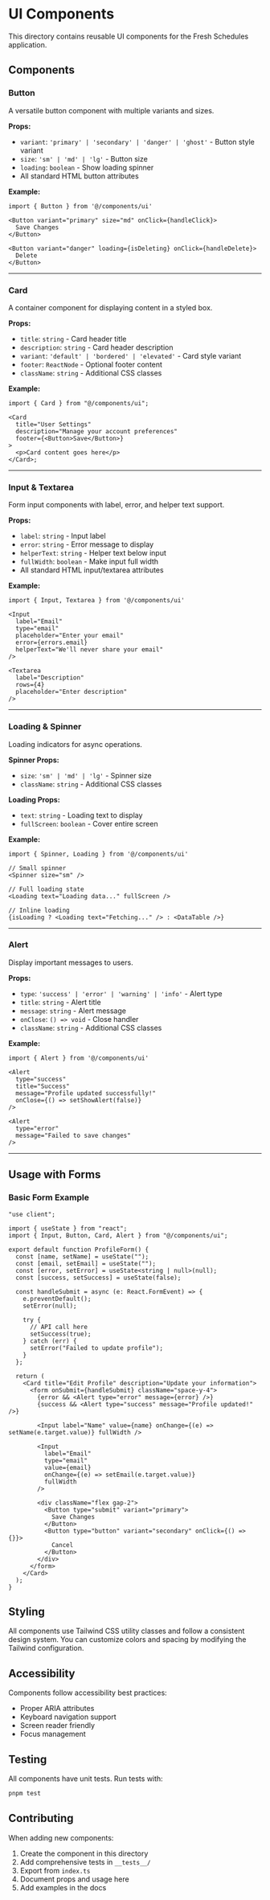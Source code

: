 # UI Components

This directory contains reusable UI components for the Fresh Schedules application.

## Components

### Button

A versatile button component with multiple variants and sizes.

**Props:**

- `variant`: `'primary' | 'secondary' | 'danger' | 'ghost'` - Button style variant
- `size`: `'sm' | 'md' | 'lg'` - Button size
- `loading`: `boolean` - Show loading spinner
- All standard HTML button attributes

**Example:**

```tsx
import { Button } from '@/components/ui'

<Button variant="primary" size="md" onClick={handleClick}>
  Save Changes
</Button>

<Button variant="danger" loading={isDeleting} onClick={handleDelete}>
  Delete
</Button>
```

---

### Card

A container component for displaying content in a styled box.

**Props:**

- `title`: `string` - Card header title
- `description`: `string` - Card header description
- `variant`: `'default' | 'bordered' | 'elevated'` - Card style variant
- `footer`: `ReactNode` - Optional footer content
- `className`: `string` - Additional CSS classes

**Example:**

```tsx
import { Card } from "@/components/ui";

<Card
  title="User Settings"
  description="Manage your account preferences"
  footer={<Button>Save</Button>}
>
  <p>Card content goes here</p>
</Card>;
```

---

### Input & Textarea

Form input components with label, error, and helper text support.

**Props:**

- `label`: `string` - Input label
- `error`: `string` - Error message to display
- `helperText`: `string` - Helper text below input
- `fullWidth`: `boolean` - Make input full width
- All standard HTML input/textarea attributes

**Example:**

```tsx
import { Input, Textarea } from '@/components/ui'

<Input
  label="Email"
  type="email"
  placeholder="Enter your email"
  error={errors.email}
  helperText="We'll never share your email"
/>

<Textarea
  label="Description"
  rows={4}
  placeholder="Enter description"
/>
```

---

### Loading & Spinner

Loading indicators for async operations.

**Spinner Props:**

- `size`: `'sm' | 'md' | 'lg'` - Spinner size
- `className`: `string` - Additional CSS classes

**Loading Props:**

- `text`: `string` - Loading text to display
- `fullScreen`: `boolean` - Cover entire screen

**Example:**

```tsx
import { Spinner, Loading } from '@/components/ui'

// Small spinner
<Spinner size="sm" />

// Full loading state
<Loading text="Loading data..." fullScreen />

// Inline loading
{isLoading ? <Loading text="Fetching..." /> : <DataTable />}
```

---

### Alert

Display important messages to users.

**Props:**

- `type`: `'success' | 'error' | 'warning' | 'info'` - Alert type
- `title`: `string` - Alert title
- `message`: `string` - Alert message
- `onClose`: `() => void` - Close handler
- `className`: `string` - Additional CSS classes

**Example:**

```tsx
import { Alert } from '@/components/ui'

<Alert
  type="success"
  title="Success"
  message="Profile updated successfully!"
  onClose={() => setShowAlert(false)}
/>

<Alert
  type="error"
  message="Failed to save changes"
/>
```

---

## Usage with Forms

### Basic Form Example

```tsx
"use client";

import { useState } from "react";
import { Input, Button, Card, Alert } from "@/components/ui";

export default function ProfileForm() {
  const [name, setName] = useState("");
  const [email, setEmail] = useState("");
  const [error, setError] = useState<string | null>(null);
  const [success, setSuccess] = useState(false);

  const handleSubmit = async (e: React.FormEvent) => {
    e.preventDefault();
    setError(null);

    try {
      // API call here
      setSuccess(true);
    } catch (err) {
      setError("Failed to update profile");
    }
  };

  return (
    <Card title="Edit Profile" description="Update your information">
      <form onSubmit={handleSubmit} className="space-y-4">
        {error && <Alert type="error" message={error} />}
        {success && <Alert type="success" message="Profile updated!" />}

        <Input label="Name" value={name} onChange={(e) => setName(e.target.value)} fullWidth />

        <Input
          label="Email"
          type="email"
          value={email}
          onChange={(e) => setEmail(e.target.value)}
          fullWidth
        />

        <div className="flex gap-2">
          <Button type="submit" variant="primary">
            Save Changes
          </Button>
          <Button type="button" variant="secondary" onClick={() => {}}>
            Cancel
          </Button>
        </div>
      </form>
    </Card>
  );
}
```

## Styling

All components use Tailwind CSS utility classes and follow a consistent design system. You can customize colors and spacing by modifying the Tailwind configuration.

## Accessibility

Components follow accessibility best practices:

- Proper ARIA attributes
- Keyboard navigation support
- Screen reader friendly
- Focus management

## Testing

All components have unit tests. Run tests with:

```bash
pnpm test
```

## Contributing

When adding new components:

1. Create the component in this directory
2. Add comprehensive tests in `__tests__/`
3. Export from `index.ts`
4. Document props and usage here
5. Add examples in the docs
